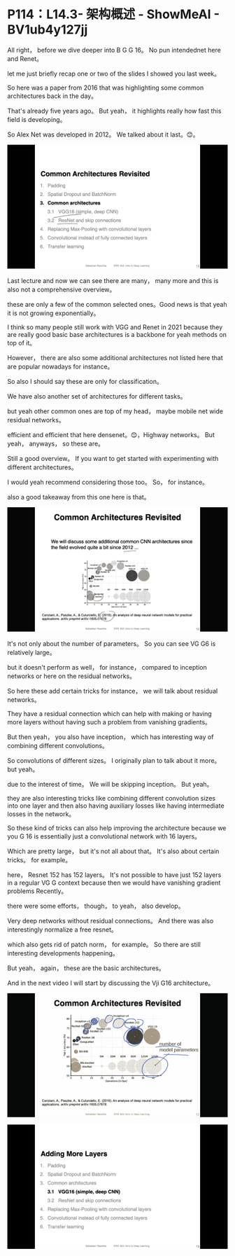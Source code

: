 # P114：L14.3- 架构概述 - ShowMeAI - BV1ub4y127jj

All right， before we dive deeper into B G G 16。 No pun intendednet here and Renet。

 let me just briefly recap one or two of the slides I showed you last week。

 So here was a paper from 2016 that was highlighting some common architectures back in the day。

 That's already five years ago。 But yeah， it highlights really how fast this field is developing。

 So Alex Net was developed in 2012。 We talked about it last。😊。



![](img/c248769f21018736d9f0f37ad20715ea_1.png)

Last lecture and now we can see there are many， many more and this is also not a comprehensive overview。

 these are only a few of the common selected ones。Good news is that yeah it is not growing exponentially。

 I think so many people still work with VGG and Renet in 2021 because they are really good basic base architectures is a backbone for yeah methods on top of it。

 However， there are also some additional architectures not listed here that are popular nowadays for instance。

 So also I should say these are only for classification。

 We have also another set of architectures for different tasks。

 but yeah other common ones are top of my head， maybe mobile net wide residual networks。

 efficient and efficient that here densenet。😊，Highway networks。 But yeah， anyways， so these are。

Still a good overview。 If you want to get started with experimenting with different architectures。

 I would yeah recommend considering those too。 So， for instance。

 also a good takeaway from this one here is that。

![](img/c248769f21018736d9f0f37ad20715ea_3.png)

It's not only about the number of parameters。 So you can see VG G6 is relatively large。

 but it doesn't perform as well， for instance， compared to inception networks or here on the residual networks。

 So here these add certain tricks for instance， we will talk about residual networks。

 They have a residual connection which can help with making or having more layers without having such a problem from vanishing gradients。

But then yeah， you also have inception， which has interesting way of combining different convolutions。

 So convolutions of different sizes。 I originally plan to talk about it more。 but yeah。

 due to the interest of time。 We will be skipping inception。 But yeah。

 they are also interesting tricks like combining different convolution sizes into one layer and then also having auxiliary losses like having intermediate losses in the network。

 So these kind of tricks can also help improving the architecture because we you G 16 is essentially just a convolutional network with 16 layers。

Which are pretty large， but it's not all about that。 It's also about certain tricks。 for example。

 here， Resnet 152 has 152 layers。 It's not possible to have just 152 layers in a regular VG G context because then we would have vanishing gradient problems Recently。

 there were some efforts， though， to yeah， also develop。

Very deep networks without residual connections。 And there was also interestingly normalize a free resnet。

 which also gets rid of patch norm， for example。 So there are still interesting developments happening。

 But yeah， again， these are the basic architectures。

 And in the next video I will start by discussing the Vji G16 architecture。



![](img/c248769f21018736d9f0f37ad20715ea_5.png)

![](img/c248769f21018736d9f0f37ad20715ea_6.png)